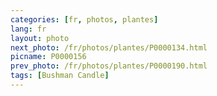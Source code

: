 ```yaml
---
categories: [fr, photos, plantes]
lang: fr
layout: photo
next_photo: /fr/photos/plantes/P0000134.html
picname: P0000156
prev_photo: /fr/photos/plantes/P0000190.html
tags: [Bushman Candle]
---
```

